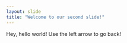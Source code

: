 ```yaml
---
layout: slide
title: "Welcome to our second slide!"
---
```

Hey, hello world!
Use the left arrow to go back!
